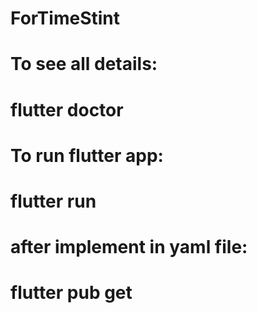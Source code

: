 # ForTimeStint

# To see all details:
# flutter doctor

# To run flutter app:
# flutter run

# after implement in yaml file:
# flutter pub get